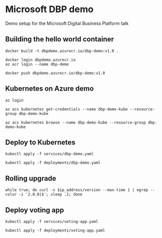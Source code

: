 # Microsoft DBP demo
Demo setup for the Microsoft Digital Business Platform talk

## Building the hello world container
```
docker build -t dbpdemo.azurecr.io/dbp-demo:v1.0 .
```
```
docker login dbpdemo.azurecr.io
az acr login --name dbp-demo
```
```
docker push dbpdemo.azurecr.io/dbp-demo:v1.0
```

## Kubernetes on Azure demo

```
az login
```
```
az acs kubernetes get-credentials --name dbp-demo-kube --resource-group dbp-demo-kube
```
```
az acs kubernetes browse --name dbp-demo-kube --resource-group dbp-demo-kube
```

## Deploy to Kubernetes

```
kubectl apply -f services/dbp-demo.yaml
```
```
kubectl apply -f deployments/dbp-demo.yaml
```

## Rolling upgrade
```
while true; do curl -s $ip_address/version --max-time 1 | egrep --color -i '2.0.0|$'; sleep .2; done
```

## Deploy voting app
```
kubectl apply -f services/voting-app.yaml
```
```
kubectl apply -f deployments/voting-app.yaml
```
